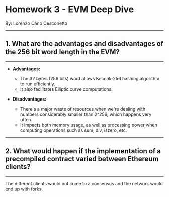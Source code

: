 # Homework 3 - EVM Deep Dive

By: Lorenzo Cano Cesconetto

---

## 1. What are the advantages and disadvantages of the 256 bit word length in the EVM?

---

-   **Advantages:**

    -   The 32 bytes (256 bits) word allows Keccak-256 hashing algorithm to run efficiently.
    -   It also facilitates Elliptic curve computations.

-   **Disadvantages:**
    -   There's a major waste of resources when we're dealing with numbers considerably smaller than 2^256, which happens very often.
    -   It impacts both memory usage, as well as processing power when computing operations such as sum, div, iszero, etc.

---

## 2. What would happen if the implementation of a precompiled contract varied between Ethereum clients?

---

The different clients would not come to a consensus and the network would end up with forks.
